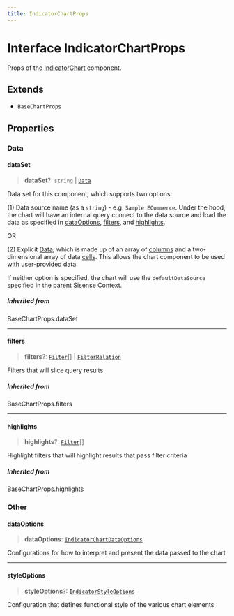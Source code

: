 ```yaml
---
title: IndicatorChartProps
---
```


# Interface IndicatorChartProps

Props of the [IndicatorChart](../classes/class.IndicatorChart-2.md) component.

## Extends

- `BaseChartProps`

## Properties

### Data

#### dataSet

> **dataSet**?: `string` \| [`Data`](../../sdk-data/interfaces/interface.Data.md)

Data set for this component, which supports two options:

(1) Data source name (as a `string`) - e.g. `Sample ECommerce`. Under the hood,
the chart will have an internal query connect to the data source
and load the data as specified in [dataOptions](interface.IndicatorChartProps-2.md#dataoptions), [filters](interface.IndicatorChartProps-2.md#filters), and [highlights](interface.IndicatorChartProps-2.md#highlights).

OR

(2) Explicit [Data](../../sdk-data/interfaces/interface.Data.md), which is made up of
an array of [columns](../../sdk-data/interfaces/interface.Column.md)
and a two-dimensional array of data [cells](../../sdk-data/interfaces/interface.Cell.md).
This allows the chart component to be used
with user-provided data.

If neither option is specified,
the chart will use the `defaultDataSource` specified in the parent Sisense Context.

##### Inherited from

BaseChartProps.dataSet

***

#### filters

> **filters**?: [`Filter`](../../sdk-data/interfaces/interface.Filter.md)[] \| [`FilterRelation`](../../sdk-data/interfaces/interface.FilterRelation.md)

Filters that will slice query results

##### Inherited from

BaseChartProps.filters

***

#### highlights

> **highlights**?: [`Filter`](../../sdk-data/interfaces/interface.Filter.md)[]

Highlight filters that will highlight results that pass filter criteria

##### Inherited from

BaseChartProps.highlights

### Other

#### dataOptions

> **dataOptions**: [`IndicatorChartDataOptions`](../../sdk-ui/interfaces/interface.IndicatorChartDataOptions.md)

Configurations for how to interpret and present the data passed to the chart

***

#### styleOptions

> **styleOptions**?: [`IndicatorStyleOptions`](../../sdk-ui/type-aliases/type-alias.IndicatorStyleOptions.md)

Configuration that defines functional style of the various chart elements
